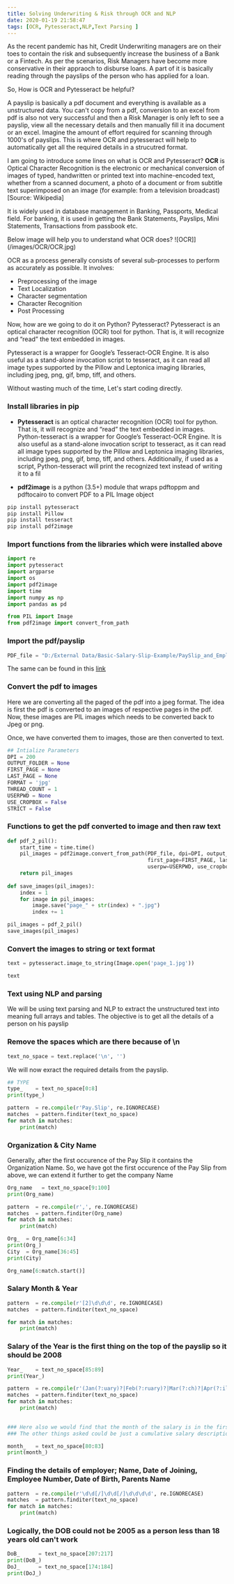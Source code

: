 ```yaml
---
title: Solving Underwriting & Risk through OCR and NLP
date: 2020-01-19 21:58:47
tags: [OCR, Pytesseract,NLP,Text Parsing ]
---
```


As the recent pandemic has hit, Credit Underwriting managers are on their toes to contain the risk and subsequently increase the business of a Bank or a Fintech. As per the scenarios, Risk Managers have become more conservative in their appraoch to disburse loans. A part of it is basically reading through the payslips of the person who has applied for a loan.

So, How is OCR and Pytesseract be helpful?

A payslip is basically a pdf document and everything is available as a unstructured data. You can't copy from a pdf, conversion to an excel from pdf is also not very successful and then a Risk Manager is only left to see a payslip, view all the necessary details and then manually fill it ina  document or an excel. Imagine the amount of effort required for scanning through 1000's of payslips. This is where OCR and pytesseract will help to automatically get all the required details in a strucutred format.

I am going to introduce some lines on what is OCR and Pytesseract?
**OCR** is Optical Character Recognition is the electronic or mechanical conversion of images of typed, handwritten or printed text into machine-encoded text, whether from a scanned document, a photo of a document or from subtitle text superimposed on an image (for example: from a television broadcast) [Source: Wikipedia]

It is widely used in database management in Banking, Passports, Medical field. For banking, it is used in getting the Bank Statements, Payslips, Mini Statements, Transactions from passbook etc.

Below image will help you to understand what OCR does?
![OCR]](/images/OCR/OCR.jpg)

OCR as a process generally consists of several sub-processes to perform as accurately as possible. It involves:
* Preprocessing of the image
* Text Localization
* Character segmentation
* Character Recognition
* Post Processing

Now, how are we going to do it on Python? Pytesseract?
Pytesseract is an optical character recognition (OCR) tool for python. That is, it will recognize and “read” the text embedded in images.

Pytesseract is a wrapper for Google’s Tesseract-OCR Engine. It is also useful as a stand-alone invocation script to tesseract, as it can read all image types supported by the Pillow and Leptonica imaging libraries, including jpeg, png, gif, bmp, tiff, and others. 

Without wasting much of the time, Let's start coding directly.

### Install libraries in pip

* **Pytesseract** is an optical character recognition (OCR) tool for python. That is, it will recognize and “read” the text embedded in images. Python-tesseract is a wrapper for Google’s Tesseract-OCR Engine. It is also useful as a stand-alone invocation script to tesseract, as it can read all image types supported by the Pillow and Leptonica imaging libraries, including jpeg, png, gif, bmp, tiff, and others. Additionally, if used as a script, Python-tesseract will print the recognized text instead of writing it to a fil

* **pdf2image** is a python (3.5+) module that wraps pdftoppm and pdftocairo to convert PDF to a PIL Image object 

```python
pip install pytesseract
pip install Pillow
pip install tesseract
pip install pdf2image
```

### Import functions from the libraries which were installed above
```python
import re
import pytesseract
import argparse
import os
import pdf2image
import time
import numpy as np
import pandas as pd

from PIL import Image
from pdf2image import convert_from_path
```

### Import the pdf/payslip
```python
PDF_file = "D:/External Data/Basic-Salary-Slip-Example/PaySlip_and_Employee_account/payslip.pdf"
```
The same can be found in this [link](https://github.com/jhawakshay/heroku_hexo/tree/master/source/images/OCR)

### Convert the pdf to images

Here we are converting all the paged of the pdf into a jpeg format. The idea is first the pdf is converted to an images of respective pages in the pdf. Now, these images are PIL images which needs to be converted back to Jpeg or png.

Once, we have converted them to images, those are then converted to text.

```python
## Intialize Parameters
DPI = 200
OUTPUT_FOLDER = None
FIRST_PAGE = None
LAST_PAGE = None
FORMAT = 'jpg'
THREAD_COUNT = 1
USERPWD = None
USE_CROPBOX = False
STRICT = False
```
### Functions to get the pdf converted to image and then raw text

```python
def pdf_2_pil():
    start_time = time.time()
    pil_images = pdf2image.convert_from_path(PDF_file, dpi=DPI, output_folder=OUTPUT_FOLDER, 
                                             first_page=FIRST_PAGE, last_page=LAST_PAGE, fmt=FORMAT, thread_count=THREAD_COUNT, 
                                             userpw=USERPWD, use_cropbox=USE_CROPBOX, strict=STRICT, poppler_path= r'D:\External Data\Basic-Salary-Slip-Example\poppler-0.68.0\bin')
    return pil_images
    
def save_images(pil_images):
    index = 1
    for image in pil_images:
        image.save("page_" + str(index) + ".jpg")
        index += 1
```

```python
pil_images = pdf_2_pil()
save_images(pil_images)
```

### Convert the images to string or text format
```python
text = pytesseract.image_to_string(Image.open('page_1.jpg'))
```

```python
text 
```

### Text using NLP and parsing
We will be using text parsing and NLP to extract the unstructured text into meaning full arrays and tables.
The objective is to get all the details of a person on his payslip

### Remove the spaces which are there because of \n
```python
text_no_space = text.replace('\n', '')
```

We will now exract the required details from the payslip.
```python
## TYPE
type_    = text_no_space[0:8]
print(type_)
```
```python
pattern  = re.compile(r'Pay.Slip', re.IGNORECASE)
matches  = pattern.finditer(text_no_space)
for match in matches:
    print(match)
```

### Organization & City Name

Generally, after the first occurence of the Pay Slip it contains the Organization Name. So, we have got the first occurence of the Pay Slip from above, we can extend it further to get the company Name
```python
Org_name   = text_no_space[9:100]
print(Org_name)
```

```python
pattern  = re.compile(r',', re.IGNORECASE)
matches  = pattern.finditer(Org_name)
for match in matches:
    print(match)
```

```python
Org_  = Org_name[6:34]
print(Org_)
City  = Org_name[36:45]
print(City)
```

```python
Org_name[6:match.start()]
```

### Salary Month & Year

```python
pattern  = re.compile(r'[2]\d\d\d', re.IGNORECASE)
matches  = pattern.finditer(text_no_space)
```

```python
for match in matches:
    print(match)
```

### Salary of the Year is the first thing on the top of the payslip so it should be 2008
```python
Year_    = text_no_space[85:89]
print(Year_)
```

```python
pattern  = re.compile(r'(Jan(?:uary)?|Feb(?:ruary)?|Mar(?:ch)?|Apr(?:il)?|May|Jun(?:e)?|Jul(?:y)?|Aug(?:ust)?|Sep(?:tember)?|Oct(?:ober)?|Nov(?:ember)?|Dec(?:ember)?)', re.IGNORECASE)
matches  = pattern.finditer(text_no_space)
for match in matches:
    print(match)
    
```

```python
### Here also we would find that the month of the salary is in the first occurence.
### The other things asked could be just a cumulative salary description in the Payslip

month_   = text_no_space[80:83]
print(month_)
```

### Finding the details of employer; Name, Date of Joining, Employee Number, Date of Birth, Parents Name
```python
pattern  = re.compile(r'\d\d[/]\d\d[/]\d\d\d\d', re.IGNORECASE)
matches  = pattern.finditer(text_no_space)
for match in matches:
    print(match)
```
### Logically, the DOB could not be 2005 as a person less than 18 years old can't work
```python
DoB_      = text_no_space[207:217]
print(DoB_)
DoJ_      = text_no_space[174:184]
print(DoJ_)
```


